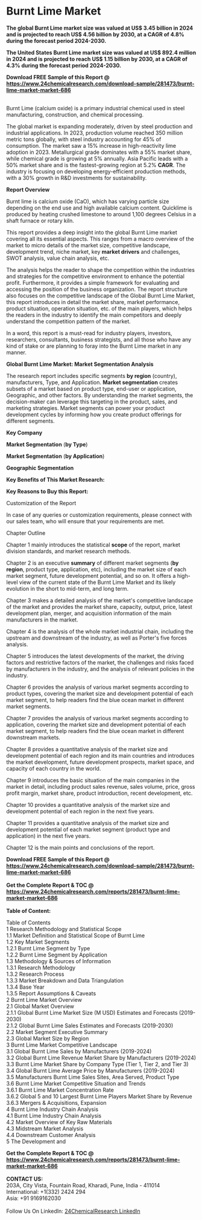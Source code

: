 <h1>Burnt Lime Market</h1><p><strong>The global Burnt Lime market size was valued at US$ 3.45 billion in 2024 and is projected to reach US$ 4.56 billion by 2030, at a CAGR of 4.8% during the forecast period 2024-2030.</strong></p><p>
</p><p><strong>The United States Burnt Lime market size was valued at US$ 892.4 million in 2024 and is projected to reach US$ 1.15 billion by 2030, at a CAGR of 4.3% during the forecast period 2024-2030.</strong></p><div><b>Download FREE Sample of this Report @ 
            <a href="https://www.24chemicalresearch.com/download-sample/281473/burnt-lime-market-market-686">
            https://www.24chemicalresearch.com/download-sample/281473/burnt-lime-market-market-686</a></b></div><br><p>
</p><p>Burnt Lime (calcium oxide) is a primary industrial chemical used in steel manufacturing, construction, and chemical processing.</p><p>
</p><p>The global market is expanding moderately, driven by steel production and industrial applications. In 2023, production volume reached 350 million metric tons globally, with steel industry accounting for 45% of consumption. The market saw a 15% increase in high-reactivity lime adoption in 2023. Metallurgical grade dominates with a 55% market share, while chemical grade is growing at 5% annually. Asia Pacific leads with a 50% market share and is the fastest-growing region at 5.2% <strong>CAGR</strong>. The industry is focusing on developing energy-efficient production methods, with a 30% growth in R&amp;D investments for sustainability.</p><p>
</p><p><strong>Report Overview</strong></p><p>
</p><p></p><p>
</p><p>Burnt lime is calcium oxide (CaO), which has varying particle size depending on the end use and high available calcium content. Quicklime is produced by heating crushed limestone to around 1,100 degrees Celsius in a shaft furnace or rotary kiln.</p><p>
</p><p>This report provides a deep insight into the global Burnt Lime market covering all its essential aspects. This ranges from a macro overview of the market to micro details of the market size, competitive landscape, development trend, niche market, key <strong>market drivers</strong> and challenges, SWOT analysis, value chain analysis, etc.</p><p>
</p><p>The analysis helps the reader to shape the competition within the industries and strategies for the competitive environment to enhance the potential profit. Furthermore, it provides a simple framework for evaluating and accessing the position of the business organization. The report structure also focuses on the competitive landscape of the Global Burnt Lime Market, this report introduces in detail the market share, market performance, product situation, operation situation, etc. of the main players, which helps the readers in the industry to identify the main competitors and deeply understand the competition pattern of the market.</p><p>
</p><p>In a word, this report is a must-read for industry players, investors, researchers, consultants, business strategists, and all those who have any kind of stake or are planning to foray into the Burnt Lime market in any manner.</p><p>
</p><p><strong>Global Burnt Lime Market: Market Segmentation Analysis</strong></p><p>
</p><p>The research report includes specific segments <strong>by region</strong> (country), manufacturers, Type, and Application. <strong>Market segmentation</strong> creates subsets of a market based on product type, end-user or application, Geographic, and other factors. By understanding the market segments, the decision-maker can leverage this targeting in the product, sales, and marketing strategies. Market segments can power your product development cycles by informing how you create product offerings for different segments.</p><p>
</p><p><strong>Key Company</strong></p><p>
</p><p>
</p><p><strong>Market Segmentation</strong> (<strong>by Type</strong>)</p><p>
</p><p>
</p><p><strong>Market Segmentation</strong> (<strong>by Application</strong>)</p><p>
</p><p>
</p><p><strong>Geographic Segmentation</strong></p><p>
</p><p>
</p><p><strong>Key Benefits of This Market Research:</strong></p><p>
</p><p>
</p><p><strong>Key Reasons to Buy this Report:</strong></p><p>
</p><p>
</p><p>Customization of the Report</p><p>
</p><p>In case of any queries or customization requirements, please connect with our sales team, who will ensure that your requirements are met.</p><p>
</p><p>Chapter Outline</p><p>
</p><p>Chapter 1 mainly introduces the statistical <strong>scope</strong> of the report, market division standards, and market research methods.</p><p>
</p><p>Chapter 2 is an executive <strong>summary</strong> of different market segments (<strong>by region</strong>, product type, application, etc), including the market size of each market segment, future development potential, and so on. It offers a high-level view of the current state of the Burnt Lime Market and its likely evolution in the short to mid-term, and long term.</p><p>
</p><p>Chapter 3 makes a detailed analysis of the market's competitive landscape of the market and provides the market share, capacity, output, price, latest development plan, merger, and acquisition information of the main manufacturers in the market.</p><p>
</p><p>Chapter 4 is the analysis of the whole market industrial chain, including the upstream and downstream of the industry, as well as Porter's five forces analysis.</p><p>
</p><p>Chapter 5 introduces the latest developments of the market, the driving factors and restrictive factors of the market, the challenges and risks faced by manufacturers in the industry, and the analysis of relevant policies in the industry.</p><p>
</p><p>Chapter 6 provides the analysis of various market segments according to product types, covering the market size and development potential of each market segment, to help readers find the blue ocean market in different market segments.</p><p>
</p><p>Chapter 7 provides the analysis of various market segments according to application, covering the market size and development potential of each market segment, to help readers find the blue ocean market in different downstream markets.</p><p>
</p><p>Chapter 8 provides a quantitative analysis of the market size and development potential of each region and its main countries and introduces the market development, future development prospects, market space, and capacity of each country in the world.</p><p>
</p><p>Chapter 9 introduces the basic situation of the main companies in the market in detail, including product sales revenue, sales volume, price, gross profit margin, market share, product introduction, recent development, etc.</p><p>
</p><p>Chapter 10 provides a quantitative analysis of the market size and development potential of each region in the next five years.</p><p>
</p><p>Chapter 11 provides a quantitative analysis of the market size and development potential of each market segment (product type and application) in the next five years.</p><p>
</p><p>Chapter 12 is the main points and conclusions of the report.</p><p>

</p><div><b>Download FREE Sample of this Report @ 
            <a href="https://www.24chemicalresearch.com/download-sample/281473/burnt-lime-market-market-686">
            https://www.24chemicalresearch.com/download-sample/281473/burnt-lime-market-market-686</a></b></div><br><div><b>Get the Complete Report & TOC @ 
            <a href="https://www.24chemicalresearch.com/reports/281473/burnt-lime-market-market-686">
            https://www.24chemicalresearch.com/reports/281473/burnt-lime-market-market-686</a></b></div><br>
            <b>Table of Content:</b><p>Table of Contents<br />
 1 Research Methodology and Statistical Scope<br />
 1.1 Market Definition and Statistical Scope of Burnt Lime<br />
 1.2 Key Market Segments<br />
 1.2.1 Burnt Lime Segment by Type<br />
 1.2.2 Burnt Lime Segment by Application<br />
 1.3 Methodology & Sources of Information<br />
 1.3.1 Research Methodology<br />
 1.3.2 Research Process<br />
 1.3.3 Market Breakdown and Data Triangulation<br />
 1.3.4 Base Year<br />
 1.3.5 Report Assumptions & Caveats<br />
 2 Burnt Lime Market Overview<br />
 2.1 Global Market Overview<br />
 2.1.1 Global Burnt Lime Market Size (M USD) Estimates and Forecasts (2019-2030)<br />
 2.1.2 Global Burnt Lime Sales Estimates and Forecasts (2019-2030)<br />
 2.2 Market Segment Executive Summary<br />
 2.3 Global Market Size by Region<br />
 3 Burnt Lime Market Competitive Landscape<br />
 3.1 Global Burnt Lime Sales by Manufacturers (2019-2024)<br />
 3.2 Global Burnt Lime Revenue Market Share by Manufacturers (2019-2024)<br />
 3.3 Burnt Lime Market Share by Company Type (Tier 1, Tier 2, and Tier 3)<br />
 3.4 Global Burnt Lime Average Price by Manufacturers (2019-2024)<br />
 3.5 Manufacturers Burnt Lime Sales Sites, Area Served, Product Type<br />
 3.6 Burnt Lime Market Competitive Situation and Trends<br />
 3.6.1 Burnt Lime Market Concentration Rate<br />
 3.6.2 Global 5 and 10 Largest Burnt Lime Players Market Share by Revenue<br />
 3.6.3 Mergers & Acquisitions, Expansion<br />
 4 Burnt Lime Industry Chain Analysis<br />
 4.1 Burnt Lime Industry Chain Analysis<br />
 4.2 Market Overview of Key Raw Materials<br />
 4.3 Midstream Market Analysis<br />
 4.4 Downstream Customer Analysis<br />
 5 The Development and</p><div><b>Get the Complete Report & TOC @ 
            <a href="https://www.24chemicalresearch.com/reports/281473/burnt-lime-market-market-686">
            https://www.24chemicalresearch.com/reports/281473/burnt-lime-market-market-686</a></b></div><br><b>CONTACT US:</b><br>
            203A, City Vista, Fountain Road, Kharadi, Pune, India - 411014<br>
            International: +1(332) 2424 294<br>
            Asia: +91 9169162030 <br><br>
            Follow Us On LinkedIn: <a href="https://www.linkedin.com/company/24chemicalresearch/">24ChemicalResearch LinkedIn</a>
